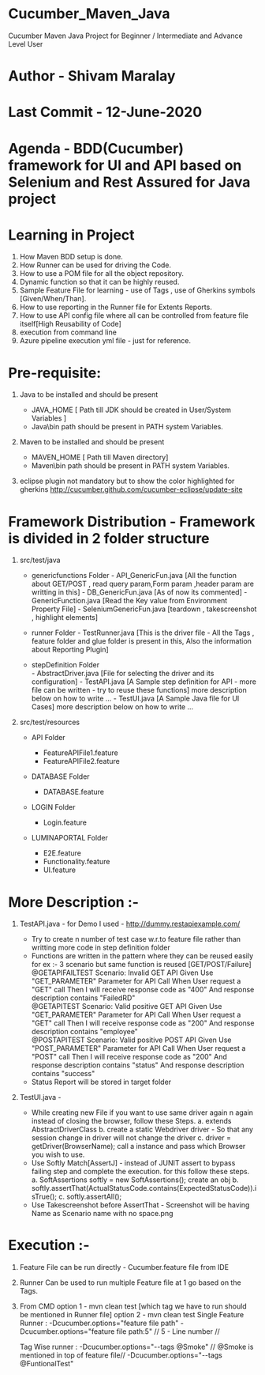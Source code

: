 # Cucumber_Maven_Java
Cucumber Maven Java Project for Beginner / Intermediate and Advance Level User 
# Author - Shivam Maralay
# Last Commit - 12-June-2020
# Agenda - BDD(Cucumber) framework for UI and API based on Selenium and Rest Assured for Java project 


# Learning in Project
1. How Maven BDD setup is done.
2. How Runner can be used for driving the Code.
3. How to use a POM file for all the object repository.
4. Dynamic function so that it can be highly reused.
5. Sample Feature File for learning - use of Tags , use of Gherkins symbols [Given/When/Than].
6. How to use reporting in the Runner file for Extents Reports.
7. How to use API config file where all can be controlled from feature file itself[High Reusability of Code]
8. execution from command line
9. Azure pipeline execution yml file - just for reference.

# Pre-requisite:
1. Java to be installed and should be present
	-	JAVA_HOME [ Path till JDK should be created in User/System	Variables ]
	-	Java\bin path should be present in PATH system Variables.
	
2. Maven to be installed and should be present
	-	MAVEN_HOME [ Path till Maven directory]
	-	Maven\bin path should be present in PATH system Variables.

3. eclipse plugin not mandatory but to show the color highlighted for gherkins
http://cucumber.github.com/cucumber-eclipse/update-site


# Framework Distribution - Framework is divided in 2 folder structure
1. src/test/java
	-	genericfunctions Folder
				-	API_GenericFun.java [All the function about GET/POST , read query param,Form param 
					,header param are writting in this]
				-	DB_GenericFun.java [As of now its commented]
				- 	GenericFunction.java [Read the Key value from Environment Property File]
				-	SeleniumGenericFun.java	[teardown , takescreenshot , highlight elements]
	
	-	runner Folder
				-	TestRunner.java	[This is the driver file - All the Tags , feature folder and glue folder is 
					present in this, Also the information about Reporting Plugin]
	
	-	stepDefinition Folder		
				- 	AbstractDriver.java [File for selecting the driver and its configuration]
				-	TestAPI.java [A Sample step definition for API - more file can be written - 
					try to reuse these functions] more description below on how to write ...
				-	TestUI.java [A Sample Java file for UI Cases] more description below on how to write ...

2. src/test/resources
	-	API Folder
		-	FeatureAPIFile1.feature
		-	FeatureAPIFile2.feature
	
	-	DATABASE Folder
		-	DATABASE.feature
	
	-	LOGIN Folder
		-	Login.feature
	
	-	LUMINAPORTAL Folder
		-	E2E.feature
		-	Functionality.feature
		-	UI.feature
		
		

# More Description :-
1. TestAPI.java - for Demo I used - http://dummy.restapiexample.com/
	-	Try to create n number of test case w.r.to feature file rather than writting more code in step definition folder
	- 	Functions are written in the pattern where they can be reused easily
		for ex :- 3 scenario but same function is reused [GET/POST/Failure]
			@GETAPIFAILTEST
			  Scenario: Invalid GET API
				 Given Use "GET_PARAMETER" Parameter for API Call
				 When User request a "GET" call 
				 Then I will receive response code as "400"
					And response description contains "FailedRD" 						
			@GETAPITEST
			  Scenario: Valid positive GET API
				 Given Use "GET_PARAMETER" Parameter for API Call
				 When User request a "GET" call 
				 Then I will receive response code as "200"
					And response description contains "employee"   			
			@POSTAPITEST
			  Scenario: Valid positive POST API
				 Given Use "POST_PARAMETER" Parameter for API Call
				 When User request a "POST" call 
				 Then I will receive response code as "200"
					And response description contains "status"
					And response description contains "success"  	
	-	Status Report will be stored in target folder

2. TestUI.java - 
	-	While creating new File if you want to use same driver again n again instead of closing the browser, 
		follow these Steps.
		a. extends AbstractDriverClass
		b. create a static Webdriver driver - So that any session change in driver will not change the driver
		c. driver = getDriver(BrowserName); call a instance and pass which Browser you wish to use.
	-	Use Softly Match[AssertJ] - instead of JUNIT assert to bypass failing step and complete the execution.
		for this follow these steps.
		a. SoftAssertions softly = new SoftAssertions(); create an obj
		b. softly.assertThat(ActualStatusCode.contains(ExpectedStatusCode)).isTrue();
		c. softly.assertAll();
	-	Use Takescreenshot before AssertThat - Screenshot will be having Name as Scenario name with no space.png

# Execution :-
1. Feature File can be run directly - Cucumber.feature file from IDE
2. Runner Can be used to run multiple Feature file at 1 go based on the Tags.
3. From CMD
	option 1 - mvn clean test [which tag we have to run should be mentioned in Runner file]
	option 2 - mvn clean test
	Single Feature Runner :
		-Dcucumber.options="feature file path"
		-Dcucumber.options="feature file path:5"  // 5 - Line number //

	Tag Wise runner : 
		-Dcucumber.options="--tags @Smoke"  // @Smoke is mentioned in top of feature file//
		-Dcucumber.options="--tags @FuntionalTest" 



